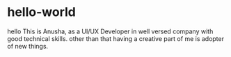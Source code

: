# hello-world
hello
This is Anusha, as a UI/UX Developer in well versed company with good technical skills. other than that having a creative part of me is adopter of new things.
